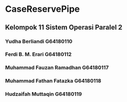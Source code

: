 # CaseReservePipe
## Kelompok 11 Sistem Operasi Paralel 2
### Yudha Berliandi G64180110
### Ferdi B. M. Erari G64180112
### Muhammad Fauzan Ramadhan G64180117
### Muhammad Fathan Fatazka G64180118
### Hudzaifah Muttaqin G64180119
